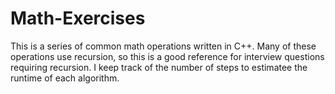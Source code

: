 # Math-Exercises
This is a series of common math operations written in C++. Many of these operations use recursion, so this is a good reference for interview questions requiring recursion. I keep track of the number of steps to estimatee the runtime of each algorithm. 